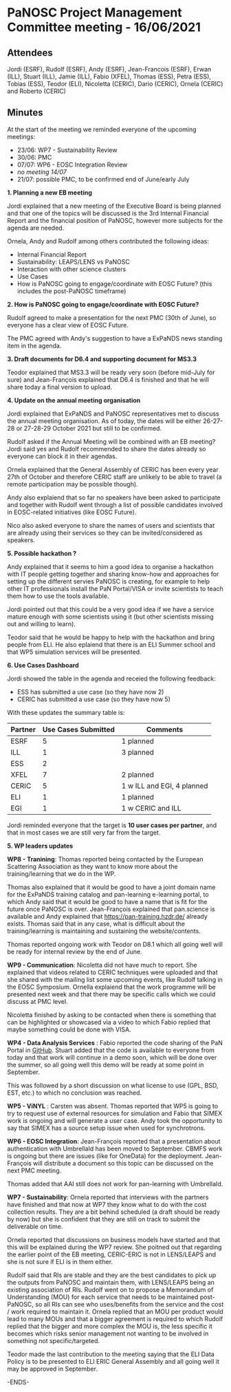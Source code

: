 PaNOSC Project Management Committee meeting - 16/06/2021 
========================================================


Attendees
-------
Jordi (ESRF), Rudolf (ESRF), Andy (ESRF),  Jean-Francois (ESRF), Erwan (ILL), Stuart (ILL), Jamie (ILL), Fabio (XFEL), Thomas (ESS), Petra (ESS), Tobias (ESS), Teodor (ELI), Nicoletta (CERIC), Dario (CERIC), Ornela (CERIC) and Roberto (CERIC)


Minutes
-------	

At the start of the meeting we reminded everyone of the upcoming meetings:
* 23/06: WP7 - Sustainability Review
* 30/06: PMC
* 07/07: WP6 - EOSC Integration Review
* *no meeting 14/07*
* 21/07: possible PMC, to be confirmed end of June/early July

**1. Planning a new EB meeting**

Jordi explained that a new meeting of the Executive Board is being planned and that one of the topics will be discussed is the 3rd Internal Financial Report and the financial position of PaNOSC, however more subjects for the agenda are needed.

Ornela, Andy and Rudolf among others contributed the following ideas:
* Internal Financial Report
* Sustainability: LEAPS/LENS vs PaNOSC
* Interaction with other science clusters
* Use Cases
* How is PaNOSC going to engage/coordinate with EOSC Future? (this includes the post-PaNOSC timeframe)

**2. How is PaNOSC going to engage/coordinate with EOSC Future?**

Rudolf agreed to make a presentation for the next PMC (30th of June), so everyone has a clear view of EOSC Future.

The PMC agreed with Andy's suggestion to have a ExPaNDS news standing item in the agenda.

**3. Draft documents for D6.4 and supporting document for MS3.3**

Teodor explained that MS3.3 will be ready very soon (before mid-July for sure) and Jean-François explained that D6.4 is finished and that he will share today a final version to upload.

**4. Update on the annual meeting organisation**

Jordi explained that ExPaNDS and PaNOSC representatives met to discuss the annual meeting organisation. As of today, the dates will be either 26-27-28 or 27-28-29 October 2021 but still to be confirmed.

Rudolf asked if the Annual Meeting will be combined with an EB meeting? Jordi said yes and Rudolf recommended to share the dates already so everyone can block it in their agendas.

Ornela explained that the General Assembly of CERIC has been every year 27th of October and therefore CERIC staff are unlikely to be able to travel (a remote participation may be possible though).

Andy also explaiend that so far no speakers have been asked to participate and together with Rudolf went through a list of possible candidates involved in EOSC-related initiatives (like EOSC Future).

Nico also asked everyone to share the names of users and scientists that are already using their services so they can be invited/considered as speakers.

**5. Possible hackathon ?**

Andy explained that it seems to him a good idea to organise a hackathon with IT people getting together and sharing know-how and approaches for setting up the different servies PaNOSC is creating, for example to help other IT professionals install the PaN Portal/VISA or invite scientists to teach them how to use the tools available.

Jordi pointed out that this could be a very good idea if we have a service mature enough with some scientists using it (but other scientists missing out and willing to learn).

Teodor said that he would be happy to help with the hackathon and bring people from ELI. He also eplaiend that there is an ELI Summer school and that WP5 simulation services will be presented.

**6. Use Cases Dashboard**

Jordi showed the table in the agenda and receied the following feedback:
* ESS has submitted a use case (so they have now 2)
* CERIC has submitted a use case (so they have now 5)

With these updates the summary table is:

| Partner | Use Cases Submitted | Comments |
| ------- | ------------------- | -------- |
| ESRF  |  5  | 1 planned   |
| ILL   |  1  | 3 planned  | 1 w CERIC and EGI)
| ESS   |  2  |   |
| XFEL  |  7  | 2 planned |
| CERIC |  5  | 1 w ILL and EGI, 4 planned |
| ELI   |  1  | 1 planned  |
| EGI   |  1  | 1 w CERIC and ILL | 

Jordi reminded everyone that the target is **10 user cases per partner**, and that in most cases we are still very far from the target.

**5. WP leaders updates**

**WP8 - Tranining**: Thomas reported being contacted by the European Scattering Association as they want to know more about the training/learning that we do in the WP.

Thomas also explained that it would be good to have a joint domain name for the ExPaNDS training catalog and pan-learning e-learning portal, to which Andy said that it would be good to have a name that is fit for the future once PaNOSC is over. Jean-François explained that pan.science is available and Andy explained that https://pan-training.hzdr.de/ already exists. Thomas said that in any case, what is difficult about the training/learning is maintaining and sustaining the website/contents.

Thomas reported ongoing work with Teodor on D8.1 which all going well will be ready for internal review by the end of June.

**WP9 - Communication**: Nicoletta did not have much to report. She explained that videos related to CERIC techniques were uploaded and that she shared with the mailing list some upcoming events, like Rudolf talking in the EOSC Symposium. Ornella explaiend that the work programme will be presented next week and that there may be specific calls which we could discuss at PMC level.

Nicoletta finished by asking to be contacted when there is something that can be highlighted or showcased via a video to which Fabio replied that maybe something could be done with VISA.

**WP4 - Data Analysis Services** : Fabio reported the code sharing of the PaN Portal  in [GitHub](https://github.com/panosc-portal). Stuart added that the code is available to everyone from today and that work will continue in a demo soon, which will be done over the summer, so all going well this demo will be ready at some point in September.

This was followed by a short discussion on what license to use (GPL, BSD, EST, etc.) to which no conclusion was reached.


**WP5 - ViNYL** : Carsten was absent. Thomas reported that WP5 is going to try to request use of external resources for simulation and Fabio that SIMEX work is ongoing and will generate a user case. Andy took the opportunity to say that SIMEX has a source setup issue when used for synchrotrons.

**WP6 - EOSC Integration**: Jean-François reported that a presentation about authentication with UmbrellaId has been moved to September. CBMFS work is ongoing but there are issues (like for OneData) for the deployment. Jean-François will distribute a document so this topic can be discussed on the next PMC meeting.

Thomas added that AAI still does not work for pan-learning with UmbrellaId.

**WP7 - Sustainability**: Ornela reported that interviews with the partners have finished and that now at WP7 they know what to do with the cost collection results. They are a bit behind scheduled (a draft should be ready by now) but she is confident that they are still on track to submit the deliverable on time.

Ornela reported that discussions on business models have started and that this will be explained during the WP7 review. She poitned out that regarding the earlier point of the EB meeting, CERIC-ERIC is not in LENS/LEAPS and she is not sure if ELI is in them either.

Rudolf said that RIs are stable and they are the best candidates to pick up the outputs from PaNOSC and maintain them, with LENS/LEAPS being an existing association of RIs. Rudolf went on to propose a Memorandum of Understanding (MOU) for each service that needs to be maintained post-PaNOSC, so all RIs can see who uses/benefits from the service and the cost / work required to maintain it. Ornela replied that an MOU per product would lead to many MOUs and that a bigger agreement is required to which Rudolf replied that the bigger and more complex the MOU is, the less specific it becomes which risks senior management not wanting to be involved in something not specific/targeted.

Teodor made the last contribution to the meeting saying that the ELI Data Policy is to be presented to ELI ERIC General Assembly and all going well it may be approved in September.

-ENDS-
